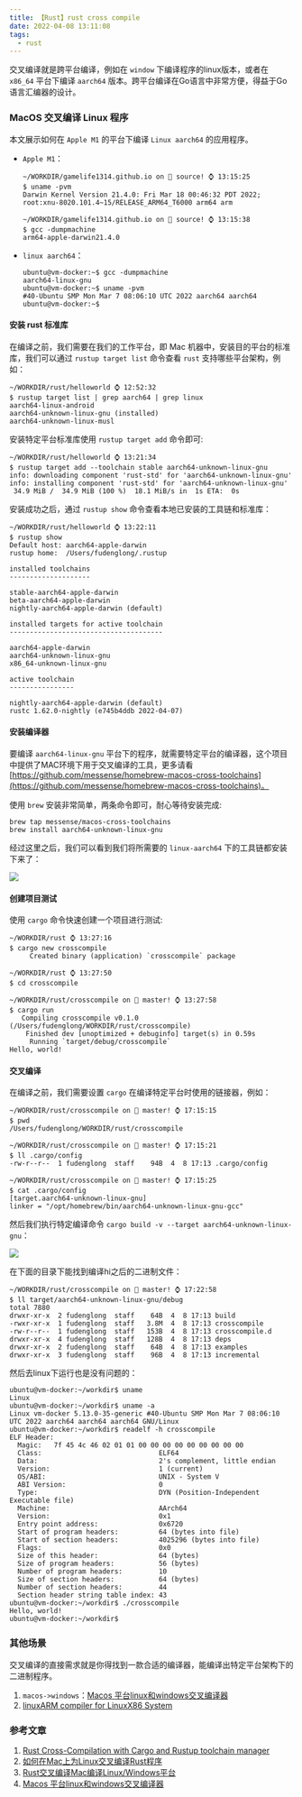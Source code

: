 ```yaml
---
title: 【Rust】rust cross compile
date: 2022-04-08 13:11:08
tags:
  - rust
---
```


交叉编译就是跨平台编译，例如在 `window` 下编译程序的linux版本，或者在 `x86_64` 平台下编译 `aarch64` 版本。跨平台编译在Go语言中非常方便，得益于Go语言汇编器的设计。

### MacOS 交叉编译 Linux 程序

本文展示如何在 `Apple M1` 的平台下编译 `Linux aarch64` 的应用程序。

- `Apple M1`：

    ```
    ~/WORKDIR/gamelife1314.github.io on  source! ⌚ 13:15:25
    $ uname -pvm
    Darwin Kernel Version 21.4.0: Fri Mar 18 00:46:32 PDT 2022; root:xnu-8020.101.4~15/RELEASE_ARM64_T6000 arm64 arm

    ~/WORKDIR/gamelife1314.github.io on  source! ⌚ 13:15:38
    $ gcc -dumpmachine
    arm64-apple-darwin21.4.0
    ```

- `linux aarch64`：

    ```
    ubuntu@vm-docker:~$ gcc -dumpmachine
    aarch64-linux-gnu
    ubuntu@vm-docker:~$ uname -pvm
    #40-Ubuntu SMP Mon Mar 7 08:06:10 UTC 2022 aarch64 aarch64
    ubuntu@vm-docker:~$
    ```

<!-- more -->   

#### 安装 rust 标准库

在编译之前，我们需要在我们的工作平台，即 Mac 机器中，安装目的平台的标准库，我们可以通过 `rustup target list` 命令查看 `rust` 支持哪些平台架构，例如：

```
~/WORKDIR/rust/helloworld ⌚ 12:52:32
$ rustup target list | grep aarch64 | grep linux
aarch64-linux-android
aarch64-unknown-linux-gnu (installed)
aarch64-unknown-linux-musl
```

安装特定平台标准库使用 `rustup target add` 命令即可:

```
~/WORKDIR/rust/helloworld ⌚ 13:21:34
$ rustup target add --toolchain stable aarch64-unknown-linux-gnu
info: downloading component 'rust-std' for 'aarch64-unknown-linux-gnu'
info: installing component 'rust-std' for 'aarch64-unknown-linux-gnu'
 34.9 MiB /  34.9 MiB (100 %)  18.1 MiB/s in  1s ETA:  0s
```

安装成功之后，通过 `rustup show` 命令查看本地已安装的工具链和标准库：

```
~/WORKDIR/rust/helloworld ⌚ 13:22:11
$ rustup show
Default host: aarch64-apple-darwin
rustup home:  /Users/fudenglong/.rustup

installed toolchains
--------------------

stable-aarch64-apple-darwin
beta-aarch64-apple-darwin
nightly-aarch64-apple-darwin (default)

installed targets for active toolchain
--------------------------------------

aarch64-apple-darwin
aarch64-unknown-linux-gnu
x86_64-unknown-linux-gnu

active toolchain
----------------

nightly-aarch64-apple-darwin (default)
rustc 1.62.0-nightly (e745b4ddb 2022-04-07)
```

#### 安装编译器

要编译 `aarch64-linux-gnu` 平台下的程序，就需要特定平台的编译器，这个项目中提供了MAC环境下用于交叉编译的工具，更多请看 [https://github.com/messense/homebrew-macos-cross-toolchains](https://github.com/messense/homebrew-macos-cross-toolchains)。

使用 `brew` 安装非常简单，两条命令即可，耐心等待安装完成:

```
brew tap messense/macos-cross-toolchains
brew install aarch64-unknown-linux-gnu
```

经过这里之后，我们可以看到我们将所需要的 `linux-aarch64` 下的工具链都安装下来了：

![](brew-install-aarch64-linux-compile-tool.png)

#### 创建项目测试

使用 `cargo` 命令快速创建一个项目进行测试:

```
~/WORKDIR/rust ⌚ 13:27:16
$ cargo new crosscompile
     Created binary (application) `crosscompile` package

~/WORKDIR/rust ⌚ 13:27:50
$ cd crosscompile

~/WORKDIR/rust/crosscompile on  master! ⌚ 13:27:58
$ cargo run
   Compiling crosscompile v0.1.0 (/Users/fudenglong/WORKDIR/rust/crosscompile)
    Finished dev [unoptimized + debuginfo] target(s) in 0.59s
     Running `target/debug/crosscompile`
Hello, world!
```

#### 交叉编译

在编译之前，我们需要设置 `cargo` 在编译特定平台时使用的链接器，例如：

```
~/WORKDIR/rust/crosscompile on  master! ⌚ 17:15:15
$ pwd
/Users/fudenglong/WORKDIR/rust/crosscompile

~/WORKDIR/rust/crosscompile on  master! ⌚ 17:15:21
$ ll .cargo/config
-rw-r--r--  1 fudenglong  staff    94B  4  8 17:13 .cargo/config

~/WORKDIR/rust/crosscompile on  master! ⌚ 17:15:25
$ cat .cargo/config
[target.aarch64-unknown-linux-gnu]
linker = "/opt/homebrew/bin/aarch64-unknown-linux-gnu-gcc"
```

然后我们执行特定编译命令 `cargo build -v --target aarch64-unknown-linux-gnu`：

![](rust-cross-compile-success.png)

在下面的目录下能找到编译hi之后的二进制文件：

```
~/WORKDIR/rust/crosscompile on  master! ⌚ 17:22:58
$ ll target/aarch64-unknown-linux-gnu/debug
total 7880
drwxr-xr-x  2 fudenglong  staff    64B  4  8 17:13 build
-rwxr-xr-x  1 fudenglong  staff   3.8M  4  8 17:13 crosscompile
-rw-r--r--  1 fudenglong  staff   153B  4  8 17:13 crosscompile.d
drwxr-xr-x  4 fudenglong  staff   128B  4  8 17:13 deps
drwxr-xr-x  2 fudenglong  staff    64B  4  8 17:13 examples
drwxr-xr-x  3 fudenglong  staff    96B  4  8 17:13 incremental

```

然后去linux下运行也是没有问题的：

```
ubuntu@vm-docker:~/workdir$ uname
Linux
ubuntu@vm-docker:~/workdir$ uname -a
Linux vm-docker 5.13.0-35-generic #40-Ubuntu SMP Mon Mar 7 08:06:10 UTC 2022 aarch64 aarch64 aarch64 GNU/Linux
ubuntu@vm-docker:~/workdir$ readelf -h crosscompile
ELF Header:
  Magic:   7f 45 4c 46 02 01 01 00 00 00 00 00 00 00 00 00
  Class:                             ELF64
  Data:                              2's complement, little endian
  Version:                           1 (current)
  OS/ABI:                            UNIX - System V
  ABI Version:                       0
  Type:                              DYN (Position-Independent Executable file)
  Machine:                           AArch64
  Version:                           0x1
  Entry point address:               0x6720
  Start of program headers:          64 (bytes into file)
  Start of section headers:          4025296 (bytes into file)
  Flags:                             0x0
  Size of this header:               64 (bytes)
  Size of program headers:           56 (bytes)
  Number of program headers:         10
  Size of section headers:           64 (bytes)
  Number of section headers:         44
  Section header string table index: 43
ubuntu@vm-docker:~/workdir$ ./crosscompile
Hello, world!
ubuntu@vm-docker:~/workdir$
```

### 其他场景

交叉编译的直接需求就是你得找到一款合适的编译器，能编译出特定平台架构下的二进制程序。

1. `macos->windows`：[Macos 平台linux和windows交叉编译器](https://words.filippo.io/easy-windows-and-linux-cross-compilers-for-macos/)
2. [linuxARM compiler for LinuxX86 System](https://www.acmesystems.it/arm9_toolchain)

### 参考文章

1. [Rust Cross-Compilation with Cargo and Rustup toolchain manager](https://www.youtube.com/watch?v=wp6s2sm_7VE)
2. [如何在Mac上为Linux交叉编译Rust程序](https://colobu.com/2019/12/18/How-to-Cross-Compile-from-Mac-to-Linux-on-Rust/)
3. [Rust交叉编译Mac编译Linux/Windows平台](https://www.cnblogs.com/007sx/p/15191400.html)
4. [Macos 平台linux和windows交叉编译器](https://words.filippo.io/easy-windows-and-linux-cross-compilers-for-macos/)